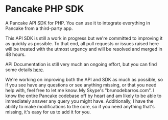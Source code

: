 Pancake PHP SDK
===============

A Pancake API SDK for PHP. You can use it to integrate everything in Pancake from a third-party app.

This API SDK is still a work in progress but we're committed to improving it as quickly as possible. To that end, all pull requests or issues raised here will be treated with the utmost urgency and will be resolved and merged in 48 hours.

API Documentation is still very much an ongoing effort, but you can find some details [here](http://i.28hours.org/files/APIEndpoints.pdf).

We're working on improving both the API and SDK as much as possible, so if you see have any questions or see anything missing, or that you need help with, feel free to let me know. My Skype's "brunodebarros.com". I know the entire Pancake codebase off by heart and am likely to be able to immediately answer any query you might have. Additionally, I have the ability to make modifications to the core, so if you need anything that's missing, it's easy for us to add it for you.
